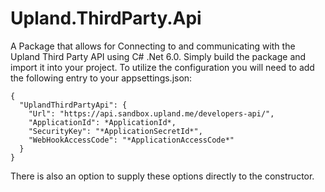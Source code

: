 # Upland.ThirdParty.Api
A Package that allows for Connecting to and communicating with the Upland Third Party API using C# .Net 6.0. Simply build the package and import it into your project. To utilize the configuration you will need to add the following entry to your appsettings.json:

```
{
  "UplandThirdPartyApi": {
    "Url": "https://api.sandbox.upland.me/developers-api/",
    "ApplicationId": *ApplicationId*,
    "SecurityKey": "*ApplicationSecretId*",
    "WebHookAccessCode": "*ApplicationAccessCode*"
  }
}
```
There is also an option to supply these options directly to the constructor. 
